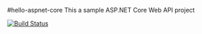 #hello-aspnet-core
This a sample ASP.NET Core Web API project

[![Build Status](https://dev.azure.com/AzureHowTo/hello-aspnetcore/_apis/build/status/squideyes.hello-aspnetcore?branchName=master)](https://dev.azure.com/AzureHowTo/hello-aspnetcore/_build/latest?definitionId=35&branchName=master)